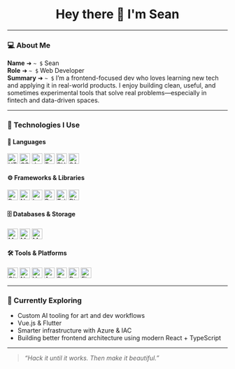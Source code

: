<h1 align="center">Hey there 👋 I'm Sean</h1>

---

### 💻 About Me

**Name** ➜ `~ $` Sean  
**Role** ➜ `~ $` Web Developer  
**Summary** ➜ `~ $` I’m a frontend-focused dev who loves learning new tech and applying it in real-world products. I enjoy building clean, useful, and sometimes experimental tools that solve real problems—especially in fintech and data-driven spaces.

---

### 🧰 Technologies I Use

#### 🧠 Languages
<a href="https://html.spec.whatwg.org/"><img height="24" src="https://cdn.simpleicons.org/html5/e34f26" alt="HTML5" /></a>
<a href="https://www.w3.org/Style/CSS/"><img height="24" src="https://cdn.simpleicons.org/css3/1572b6" alt="CSS3" /></a>
<a href="https://developer.mozilla.org/en-US/docs/Web/JavaScript"><img height="24" src="https://cdn.simpleicons.org/javascript/f7df1e" alt="JavaScript" /></a>
<a href="https://www.typescriptlang.org/"><img height="24" src="https://cdn.simpleicons.org/typescript/3178c6" alt="TypeScript" /></a>
<a href="https://www.php.net/"><img height="24" src="https://cdn.simpleicons.org/php/777bb4" alt="PHP" /></a>
<a href="https://sass-lang.com/"><img height="24" src="https://cdn.simpleicons.org/sass/cc6699" alt="SASS" /></a>

#### ⚙️ Frameworks & Libraries
<a href="https://reactjs.org/"><img height="24" src="https://cdn.simpleicons.org/react/61dafb" alt="React" /></a>
<a href="https://nextjs.org/"><img height="24" src="https://cdn.simpleicons.org/nextdotjs/000000" alt="Next.js" /></a>
<a href="https://laravel.com/"><img height="24" src="https://cdn.simpleicons.org/laravel/ff2d20" alt="Laravel" /></a>
<a href="https://getbootstrap.com/"><img height="24" src="https://cdn.simpleicons.org/bootstrap/7952b3" alt="Bootstrap" /></a>
<a href="https://tailwindcss.com/"><img height="24" src="https://cdn.simpleicons.org/tailwindcss/06b6d4" alt="Tailwind CSS" /></a>
<a href="https://discord.js.org/"><img height="24" src="https://cdn.simpleicons.org/discord/7289da" alt="Discord.js" /></a>

#### 🗄️ Databases & Storage
<a href="https://www.mysql.com/"><img height="24" src="https://cdn.simpleicons.org/mysql/f29111" alt="MySQL" /></a>
<a href="https://mariadb.org/"><img height="24" src="https://cdn.simpleicons.org/mariadb/003545" alt="MariaDB" /></a>
<a href="https://www.mongodb.com/"><img height="24" src="https://cdn.simpleicons.org/mongodb/47a248" alt="MongoDB" /></a>

#### 🛠 Tools & Platforms
<a href="https://git-scm.com/"><img height="24" src="https://cdn.simpleicons.org/git/f05032" alt="Git" /></a>
<a href="https://nodejs.org/"><img height="24" src="https://cdn.simpleicons.org/node.js/339933" alt="Node.js" /></a>
<a href="https://vercel.com/"><img height="24" src="https://cdn.simpleicons.org/vercel/000000" alt="Vercel" /></a>
<a href="https://azure.microsoft.com/"><img height="24" src="https://cdn.simpleicons.org/microsoftazure/0078d4" alt="Azure" /></a>
<a href="https://www.gnu.org/software/bash/"><img height="24" src="https://cdn.simpleicons.org/gnubash/4eaa25" alt="Bash" /></a>
<a href="https://www.docker.com/"><img height="24" src="https://cdn.simpleicons.org/docker/2496ed" alt="Docker" /></a>
<a href="https://www.figma.com/"><img height="24" src="https://cdn.simpleicons.org/figma/f24e1e" alt="Figma" /></a>

---

### 🚀 Currently Exploring
- Custom AI tooling for art and dev workflows  
- Vue.js & Flutter  
- Smarter infrastructure with Azure & IAC  
- Building better frontend architecture using modern React + TypeScript

---

> *“Hack it until it works. Then make it beautiful.”*

